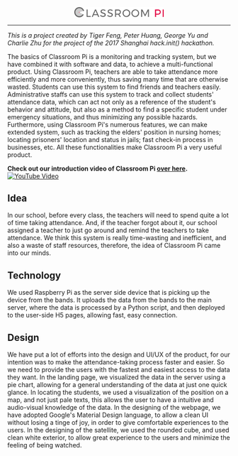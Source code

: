 <p align="center"><img width="40%" src="media/logo.png" /></p>

-------------------------------------------------------------------------------

*This is a project created by Tiger Feng, Peter Huang, George Yu and Charlie Zhu for the project of the 2017 Shanghai hack.init() hackathon.*

The basics of Classroom Pi is a monitoring and tracking system, but we have combined it with software and data, to achieve a multi-functional product. Using Classroom Pi, teachers are able to take attendance more efficiently and more conveniently, thus saving many time that are otherwise wasted. Students can use this system to find friends and teachers easily. Administrative staffs can use this system to track and collect students' attendance data, which can act not only as a reference of the student's behavior and attitude, but also as a method to find a specific student under emergency situations, and thus minimizing any possible hazards. Furthermore, using Classroom Pi's numerous features, we can make extended system, such as tracking the elders' position in nursing homes; locating prisoners' location and status in jails; fast check-in process in businesses, etc. All these functionalities make Classroom Pi a very useful product.

**Check out our introduction video of Classroom Pi [over here](https://youtu.be/JAxsCaUmV1s).**
 [![YouTube Video](https://img.youtube.com/vi/JAxsCaUmV1s/0.jpg)](https://www.youtube.com/watch?v=JAxsCaUmV1s)

## Idea
In our school, before every class, the teachers will need to spend quite a lot of time taking attendance. And, if the teacher forgot about it, our school assigned a teacher to just go around and remind the teachers to take attendance. We think this system is really time-wasting and inefficient, and also a waste of staff resources, therefore, the idea of Classroom Pi came into our minds.

## Technology
We used Raspberry Pi as the server side device that is picking up the device from the bands. It uploads the data from the bands to the main server, where the data is processed by a Python script, and then deployed to the user-side H5 pages, allowing fast, easy connection.

## Design
We have put a lot of efforts into the design and UI/UX of the product, for our intention was to make the attendance-taking process faster and easier. So we need to provide the users with the fastest and easiest access to the data they want. In the landing page, we visualized the data in the server using a pie chart, allowing for a general understanding of the data at just one quick glance. In locating the students, we used a visualization of the position on a map, and not just pale texts, this allows the user to have a intuitive and audio-visual knowledge of the data.
In the designing of the webpage, we have adopted Google's Material Design language, to allow a clean UI without losing a tinge of joy, in order to give comfortable experiences to the users.
In the designing of the satellite, we used the rounded cube, and used clean white exterior, to allow great experience to the users and minimize the feeling of being watched.
